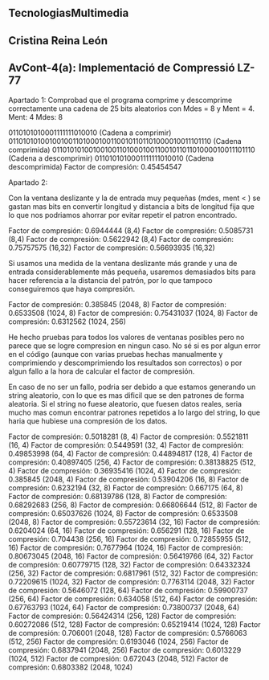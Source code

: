 ## TecnologiasMultimedia
## Cristina Reina León

## AvCont-4(a): Implementació de Compressió LZ-77

Apartado 1: Comprobad que el programa comprime y descomprime correctamente una cadena de 25 bits aleatorios con Mdes = 8 y Ment = 4.
Ment: 4
Mdes: 8

0110101010001111111010010 (Cadena a comprimir)
0110101010010010011010001001100101101101000010011101110 (Cadena comprimida)
0110101010010010011010001001100101101101000010011101110 (Cadena a descomprimir)
0110101010001111111010010 (Cadena descomprimida)
Factor de compresión: 0.45454547

Apartado 2:

Con la ventana deslizante y la de entrada muy pequeñas (mdes, ment < ) se gastan mas bits en convertir longitud y distancia a
bits de longitud fija que lo que nos podriamos ahorrar por evitar repetir el patron encontrado.

Factor de compresión: 0.6944444 (8,4)
Factor de compresión: 0.5085731 (8,4)
Factor de compresión: 0.5622942 (8,4)
Factor de compresión: 0.75757575 (16,32)
Factor de compresión: 0.56693935 (16,32)

Si usamos una medida de la ventana deslizante más grande y una de entrada considerablemente más pequeña, usaremos demasiados bits para hacer referencia a la distancia del patrón, por lo que tampoco conseguiremos que haya compresión.

Factor de compresión: 0.385845 (2048, 8)
Factor de compresión: 0.6533508 (1024, 8)
Factor de compresión: 0.75431037 (1024, 8)
Factor de compresión: 0.6312562 (1024, 256)

He hecho pruebas para todos los valores de ventanas posibles pero no parece que se logre compresion en ningun caso.
No sé si es por algun error en el código (aunque con varias pruebas hechas manualmente y comprimiendo y descomprimiendo
los resultados son correctos) o por algun fallo a la hora de calcular el factor de compresión.

En caso de no ser un fallo, podria ser debido a que estamos generando un string aleatorio, con lo que es mas dificil que se den patrones
de forma aleatoria. Si el string no fuese aleatorio, que fuesen datos reales, seria mucho mas comun encontrar patrones repetidos a
lo largo del string, lo que haria que hubiese una compresión de los datos.

Factor de compresión: 0.5018281 (8, 4)
Factor de compresión: 0.5521811 (16, 4)
Factor de compresión: 0.5449591 (32, 4)
Factor de compresión: 0.49853998 (64, 4)
Factor de compresión: 0.44894817 (128, 4)
Factor de compresión: 0.40897405 (256, 4)
Factor de compresión: 0.38138825 (512, 4)
Factor de compresión: 0.36935416 (1024, 4)
Factor de compresión: 0.385845 (2048, 4)
Factor de compresión: 0.53904206 (16, 8)
Factor de compresión: 0.6232194 (32, 8)
Factor de compresión: 0.667175 (64, 8)
Factor de compresión: 0.68139786 (128, 8)
Factor de compresión: 0.68292683 (256, 8)
Factor de compresión: 0.66806644 (512, 8)
Factor de compresión: 0.65037626 (1024, 8)
Factor de compresión: 0.6533508 (2048, 8)
Factor de compresión: 0.55723614 (32, 16)
Factor de compresión: 0.6204024 (64, 16)
Factor de compresión: 0.656291 (128, 16)
Factor de compresión: 0.704438 (256, 16)
Factor de compresión: 0.72855955 (512, 16)
Factor de compresión: 0.7677964 (1024, 16)
Factor de compresión: 0.80673045 (2048, 16)
Factor de compresión: 0.56419766 (64, 32)
Factor de compresión: 0.60779715 (128, 32)
Factor de compresión: 0.64332324 (256, 32)
Factor de compresión: 0.6817961 (512, 32)
Factor de compresión: 0.72209615 (1024, 32)
Factor de compresión: 0.7763114 (2048, 32)
Factor de compresión: 0.5646072 (128, 64)
Factor de compresión: 0.59900737 (256, 64)
Factor de compresión: 0.634058 (512, 64)
Factor de compresión: 0.67763793 (1024, 64)
Factor de compresión: 0.73800737 (2048, 64)
Factor de compresión: 0.56424314 (256, 128)
Factor de compresión: 0.60272086 (512, 128)
Factor de compresión: 0.65219414 (1024, 128)
Factor de compresión: 0.706001 (2048, 128)
Factor de compresión: 0.5766063 (512, 256)
Factor de compresión: 0.6193046 (1024, 256)
Factor de compresión: 0.6837941 (2048, 256)
Factor de compresión: 0.6013229 (1024, 512)
Factor de compresión: 0.672043 (2048, 512)
Factor de compresión: 0.6803382 (2048, 1024)
